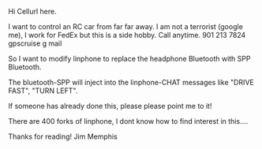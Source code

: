 Hi Cellurl here.

I want to control an RC car from far far away.
I am not a terrorist (google me), I work for FedEx but this is a side hobby. Call anytime. 901 213 7824 gpscruise g mail

So I want to modify linphone to replace the headphone Bluetooth with SPP Bluetooth.

The bluetooth-SPP will inject into the linphone-CHAT messages like "DRIVE FAST", "TURN LEFT".


If someone has already done this, please please point me to it!

There are 400 forks of linphone, I dont know how to find interest in this....

Thanks for reading!
Jim
Memphis
